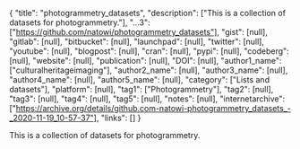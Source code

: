 {
  "title": "photogrammetry_datasets",
  "description": ["This is a collection of datasets for photogrammetry."],
  "...3": ["https://github.com/natowi/photogrammetry_datasets"],
  "gist": [null],
  "gitlab": [null],
  "bitbucket": [null],
  "launchpad": [null],
  "twitter": [null],
  "youtube": [null],
  "blogpost": [null],
  "cran": [null],
  "pypi": [null],
  "codeberg": [null],
  "website": [null],
  "publication": [null],
  "DOI": [null],
  "author1_name": ["culturalheritageimaging"],
  "author2_name": [null],
  "author3_name": [null],
  "author4_name": [null],
  "author5_name": [null],
  "category": ["Lists and datasets"],
  "platform": [null],
  "tag1": ["Photogrammetry"],
  "tag2": [null],
  "tag3": [null],
  "tag4": [null],
  "tag5": [null],
  "notes": [null],
  "internetarchive": ["https://archive.org/details/github.com-natowi-photogrammetry_datasets_-_2020-11-19_10-57-37"],
  "links": []
}

<!-- Generated by csv2md.R – do not edit by hand -->

This is a collection of datasets for photogrammetry.